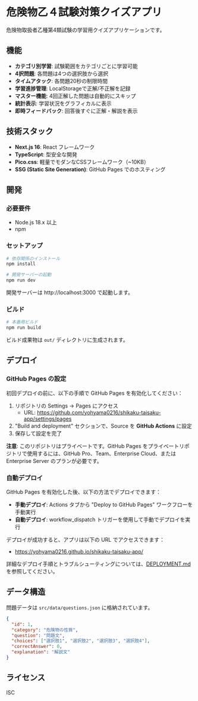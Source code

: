 # 危険物乙４試験対策クイズアプリ

危険物取扱者乙種第4類試験の学習用クイズアプリケーションです。

## 機能

- **カテゴリ別学習**: 試験範囲をカテゴリごとに学習可能
- **4択問題**: 各問題は4つの選択肢から選択
- **タイムアタック**: 各問題20秒の制限時間
- **学習進捗管理**: LocalStorageで正解/不正解を記録
- **マスター機能**: 4回正解した問題は自動的にスキップ
- **統計表示**: 学習状況をグラフィカルに表示
- **即時フィードバック**: 回答後すぐに正解・解説を表示

## 技術スタック

- **Next.js 16**: React フレームワーク
- **TypeScript**: 型安全な開発
- **Pico.css**: 軽量でモダンなCSSフレームワーク（~10KB）
- **SSG (Static Site Generation)**: GitHub Pages でのホスティング

## 開発

### 必要要件

- Node.js 18.x 以上
- npm

### セットアップ

```bash
# 依存関係のインストール
npm install

# 開発サーバーの起動
npm run dev
```

開発サーバーは http://localhost:3000 で起動します。

### ビルド

```bash
# 本番用ビルド
npm run build
```

ビルド成果物は `out/` ディレクトリに生成されます。

## デプロイ

### GitHub Pages の設定

初回デプロイの前に、以下の手順で GitHub Pages を有効化してください：

1. リポジトリの Settings → Pages にアクセス
   - URL: https://github.com/yohyama0216/shikaku-taisaku-app/settings/pages
2. "Build and deployment" セクションで、Source を **GitHub Actions** に設定
3. 保存して設定を完了

**注意**: このリポジトリはプライベートです。GitHub Pages をプライベートリポジトリで使用するには、GitHub Pro、Team、Enterprise Cloud、または Enterprise Server のプランが必要です。

### 自動デプロイ

GitHub Pages を有効化した後、以下の方法でデプロイできます：

- **手動デプロイ**: Actions タブから "Deploy to GitHub Pages" ワークフローを手動実行
- **自動デプロイ**: workflow_dispatch トリガーを使用して手動でデプロイを実行

デプロイが成功すると、アプリは以下の URL でアクセスできます：
- https://yohyama0216.github.io/shikaku-taisaku-app/

詳細なデプロイ手順とトラブルシューティングについては、[DEPLOYMENT.md](./DEPLOYMENT.md) を参照してください。

## データ構造

問題データは `src/data/questions.json` に格納されています。

```json
{
  "id": 1,
  "category": "危険物の性質",
  "question": "問題文",
  "choices": ["選択肢1", "選択肢2", "選択肢3", "選択肢4"],
  "correctAnswer": 0,
  "explanation": "解説文"
}
```

## ライセンス

ISC
